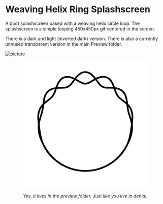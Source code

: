 # Weaving Helix Ring Splashscreen
 A boot splashscreen based with a weaving helix circle loop. The splashscreen is a simple looping 450x450px gif centered in the screen.

There is a dark and light (inverted dark) version. There is also a currently unnused transparent version in the main Preview folder.


![picture](Previews/Helix-Ring-Light-Animated-Preview.png)

<div align="center">
  <img src="Previews/Helix-Ring-Light-Animated-Preview.gif" alt="Look at this crow" width="400">
  <p><em>Yes, it lives in the preview folder. Just like you live in denial.</em></p>
</div>